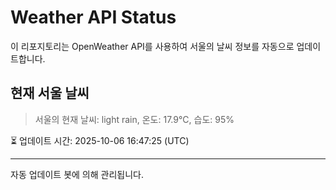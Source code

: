 
# Weather API Status

이 리포지토리는 OpenWeather API를 사용하여 서울의 날씨 정보를 자동으로 업데이트합니다.

## 현재 서울 날씨
> 서울의 현재 날씨: light rain, 온도: 17.9°C, 습도: 95%

⏳ 업데이트 시간: 2025-10-06 16:47:25 (UTC)

---
자동 업데이트 봇에 의해 관리됩니다.
